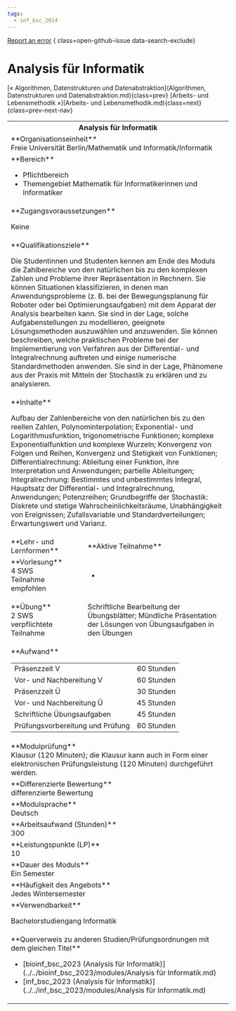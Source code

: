 ```yaml
---
tags:
  - inf_bsc_2014
---
```

[Report an error](https://github.com/SGSSGene/FUB-SUP/issues/new?title=Error%20in%20%22Analysis%20f%C3%BCr%20Informatik%22&body=There%20seems%20to%20be%20an%20error%20in%20module%20%22Analysis%20f%C3%BCr%20Informatik%22%2E%0A%0A%3CDescribe%20here%20a%20slightly%20more%20detailed%20description%20of%20what%20is%20wrong%3E&labels=bug)
{ class=open-github-issue data-search-exclude}

# Analysis für Informatik

[« Algorithmen, Datenstrukturen und Datenabstraktion](Algorithmen, Datenstrukturen und Datenabstraktion.md){class=prev}
[Arbeits- und Lebensmethodik »](Arbeits- und Lebensmethodik.md){class=next}
{class=prev-next-nav}

<table markdown id="moduledesc">
<tr markdown class="moduledesc_head"><th colspan="2">Analysis für Informatik </th></tr>
<tr markdown><td colspan="2">**Organisationseinheit**   <br>Freie Universität Berlin/Mathematik und Informatik/Informatik</td></tr>

<tr markdown><td colspan="2">**Bereich**<br>


- Pflichtbereich
- Themengebiet Mathematik für Informatikerinnen und Informatiker

</td></tr>

<tr markdown><td colspan="2">**Zugangsvoraussetzungen** <br>

Keine


</td></tr>
<tr markdown><td colspan="2">**Qualifikationsziele**    <br>

Die Studentinnen und Studenten kennen am Ende des Moduls die Zahlbereiche
von den natürlichen bis zu den komplexen Zahlen und Probleme ihrer
Repräsentation in Rechnern. Sie können Situationen klassifizieren, in denen
man Anwendungsprobleme (z. B. bei der Bewegungsplanung für Roboter oder bei
Optimierungsaufgaben) mit dem Apparat der Analysis bearbeiten kann. Sie sind
in der Lage, solche Aufgabenstellungen zu modellieren, geeignete
Lösungsmethoden auszuwählen und anzuwenden. Sie können beschreiben, welche
praktischen Probleme bei der Implementierung von Verfahren aus der
Differential- und Integralrechnung auftreten und einige numerische
Standardmethoden anwenden. Sie sind in der Lage, Phänomene aus der Praxis
mit Mitteln der Stochastik zu erklären und zu analysieren.


</td></tr>
<tr markdown><td colspan="2">**Inhalte**                <br>

Aufbau der Zahlenbereiche von den natürlichen bis zu den reellen Zahlen,
Polynominterpolation; Exponential- und Logarithmusfunktion, trigonometrische
Funktionen; komplexe Exponentialfunktion und komplexe Wurzeln; Konvergenz
von Folgen und Reihen, Konvergenz und Stetigkeit von Funktionen;
Differentialrechnung: Ableitung einer Funktion, ihre Interpretation und
Anwendungen; partielle Ableitungen; Integralrechnung: Bestimmtes und
unbestimmtes Integral, Hauptsatz der Differential- und Integralrechnung,
Anwendungen; Potenzreihen; Grundbegriffe der Stochastik: Diskrete und
stetige Wahrscheinlichkeitsräume, Unabhängigkeit von Ereignissen;
Zufallsvariable und Standardverteilungen; Erwartungswert und Varianz.


</td></tr>

<tr markdown><td>**Lehr- und Lernformen**</td><td>**Aktive Teilnahme**</td></tr>
<tr markdown><td> **Vorlesung** <br>4 SWS <br> Teilnahme empfohlen</td><td>

-
</td></tr>
<tr markdown><td> **Übung** <br>2 SWS <br> verpflichtete Teilnahme</td><td>

Schriftliche Bearbeitung der Übungsblätter; Mündliche Präsentation der Lösungen von Übungsaufgaben in den Übungen
</td></tr>
<tr markdown><td colspan="2">**Aufwand**                <br>
<table class="aufwand_table">
<tr><td>Präsenzzeit V</td><td>60 Stunden</td></tr>
<tr><td>Vor- und Nachbereitung V</td><td>60 Stunden</td></tr>
<tr><td>Präsenzzeit Ü</td><td>30 Stunden</td></tr>
<tr><td>Vor- und Nachbereitung Ü</td><td>45 Stunden</td></tr>
<tr><td>Schriftliche Übungsaufgaben</td><td>45 Stunden</td></tr>
<tr><td>Prüfungsvorbereitung und Prüfung</td><td>60 Stunden</td></tr>
</table>

</td></tr>
<tr markdown><td colspan="2">**Modulprüfung**             <br>Klausur (120 Minuten); die Klausur kann auch in Form einer elektronischen
Prüfungsleistung (120 Minuten) durchgeführt werden.


</td></tr>
<tr markdown><td colspan="2">**Differenzierte Bewertung** <br>differenzierte Bewertung

</td></tr>
<tr markdown><td colspan="2">**Modulsprache**             <br>Deutsch</td></tr>
<tr markdown><td colspan="2">**Arbeitsaufwand (Stunden)** <br>300</td></tr>
<tr markdown><td colspan="2">**Leistungspunkte (LP)**     <br>10</td></tr>
<tr markdown><td colspan="2">**Dauer des Moduls**         <br>Ein Semester</td></tr>
<tr markdown><td colspan="2">**Häufigkeit des Angebots**  <br>Jedes Wintersemester</td></tr>
<tr markdown><td colspan="2">**Verwendbarkeit**           <br>

Bachelorstudiengang Informatik


</td></tr>

<tr markdown><td colspan="2">**Querverweis zu anderen Studien/Prüfungsordnungen mit dem gleichen Titel**<br>


- [bioinf_bsc_2023 (Analysis für Informatik)](../../bioinf_bsc_2023/modules/Analysis für Informatik.md)
- [inf_bsc_2023 (Analysis für Informatik)](../../inf_bsc_2023/modules/Analysis für Informatik.md)

</td></tr>

</table>
